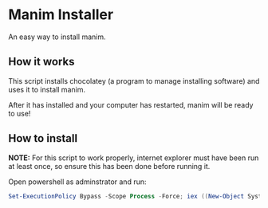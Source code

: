 # Manim Installer
An easy way to install manim.

## How it works
This script installs chocolatey (a program to manage installing software) and uses it to install manim.

After it has installed and your computer has restarted, manim will be ready to use!

## How to install
**NOTE:** For this script to work properly, internet explorer must have been run at least once, so ensure this has been done before running it.

Open powershell as adminstrator and run:
```powershell
Set-ExecutionPolicy Bypass -Scope Process -Force; iex ((New-Object System.Net.WebClient).DownloadString('https://raw.githubusercontent.com/jacob-horton/manim-installer/master/install.ps1'))
```
